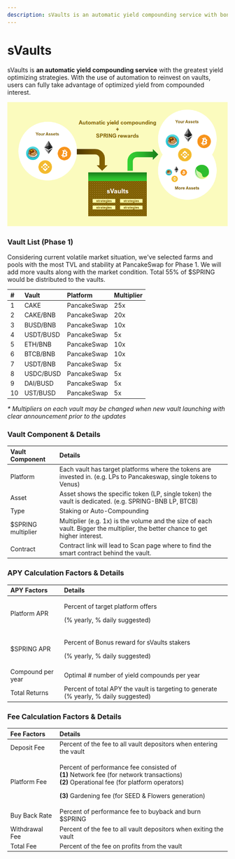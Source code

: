 ```yaml
---
description: sVaults is an automatic yield compounding service with bonus reward of $SPRING
---
```


# sVaults

sVaults is **an automatic yield compounding service** with the greatest yield optimizing strategies. With the use of automation to reinvest on vaults, users can fully take advantage of optimized yield from compounded interest.

![](../../.gitbook/assets/image%20%2854%29.png)

### **Vault List \(Phase 1\)**

Considering current volatile market situation, we've selected farms and pools with the most TVL and stability at PancakeSwap for Phase 1. We will add more vaults along with the market condition. Total 55% of $SPRING would be distributed to the vaults.

| \# | **Vault** | Platform | Multiplier |
| :--- | :--- | :--- | :--- |
| 1 | CAKE | PancakeSwap | 25x |
| 2 | CAKE/BNB | PancakeSwap | 20x |
| 3 | BUSD/BNB | PancakeSwap | 10x |
| 4 | USDT/BUSD | PancakeSwap | 5x |
| 5 | ETH/BNB | PancakeSwap | 10x |
| 6 | BTCB/BNB | PancakeSwap | 10x |
| 7 | USDT/BNB | PancakeSwap | 5x |
| 8 | USDC/BUSD | PancakeSwap | 5x |
| 9 | DAI/BUSD | PancakeSwap | 5x |
| 10 | UST/BUSD | PancakeSwap | 5x |

_\* Multipliers on each vault may be changed when new vault launching with clear announcement prior to the updates_

### **Vault Component & Details**

| Vault Component | Details |
| :--- | :--- |
| Platform  | Each vault has target platforms where the tokens are invested in. \(e.g. LPs to Pancakeswap, single tokens to Venus\) |
| Asset | Asset shows the specific token \(LP, single token\) the vault is dedicated. \(e.g. SPRING-BNB LP, BTCB\) |
| Type | Staking or Auto-Compounding |
| $SPRING multiplier | Multiplier \(e.g. 1x\) is the volume and the size of each vault. Bigger the multiplier, the better chance to get higher interest. |
| Contract  | Contract link will lead to Scan page where to find the smart contract behind the vault. |

### APY Calculation Factors & Details

<table>
  <thead>
    <tr>
      <th style="text-align:left">APY Factors</th>
      <th style="text-align:left">Details</th>
    </tr>
  </thead>
  <tbody>
    <tr>
      <td style="text-align:left">Platform APR</td>
      <td style="text-align:left">
        <p>Percent of target platform offers</p>
        <p>(% yearly, % daily suggested)</p>
      </td>
    </tr>
    <tr>
      <td style="text-align:left">$SPRING APR</td>
      <td style="text-align:left">
        <p>Percent of Bonus reward for sVaults stakers</p>
        <p>(% yearly, % daily suggested)</p>
      </td>
    </tr>
    <tr>
      <td style="text-align:left">Compound per year</td>
      <td style="text-align:left">Optimal # number of yield compounds per year</td>
    </tr>
    <tr>
      <td style="text-align:left">Total Returns</td>
      <td style="text-align:left">Percent of total APY the vault is targeting to generate (% yearly, % daily
        suggested)</td>
    </tr>
  </tbody>
</table>

### Fee Calculation Factors & Details

<table>
  <thead>
    <tr>
      <th style="text-align:left">Fee Factors</th>
      <th style="text-align:left">Details</th>
    </tr>
  </thead>
  <tbody>
    <tr>
      <td style="text-align:left">Deposit Fee</td>
      <td style="text-align:left">Percent of the fee to all vault depositors when entering the vault</td>
    </tr>
    <tr>
      <td style="text-align:left">Platform Fee</td>
      <td style="text-align:left">
        <p>Percent of performance fee consisted of
          <br /><b>(1)</b> Network fee (for network transactions)
          <br /><b>(2)</b> Operational fee (for platform operators)</p>
        <p><b>(3)</b> Gardening fee (for SEED &amp; Flowers generation)</p>
      </td>
    </tr>
    <tr>
      <td style="text-align:left">Buy Back Rate</td>
      <td style="text-align:left">Percent of performance fee to buyback and burn $SPRING</td>
    </tr>
    <tr>
      <td style="text-align:left">Withdrawal Fee</td>
      <td style="text-align:left">Percent of the fee to all vault depositors when exiting the vault</td>
    </tr>
    <tr>
      <td style="text-align:left">Total Fee</td>
      <td style="text-align:left">Percent of the fee on profits from the vault</td>
    </tr>
  </tbody>
</table>

